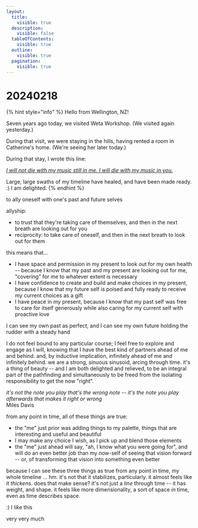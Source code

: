 ```yaml
---
layout:
  title:
    visible: true
  description:
    visible: false
  tableOfContents:
    visible: true
  outline:
    visible: true
  pagination:
    visible: true
---
```


# 20240218

{% hint style="info" %}
Hello from Wellington, NZ!

Seven years ago today, we visited Weta Workshop. (We visited again yesterday.)

During that visit, we were staying in the hills, having rented a room in Catherine's home. (We're seeing her later today.)

During that stay, I wrote this line:

[_I will not die with my music still in me. I will die with my music in you._](../../2017/pissed.md)

Large, large swaths of my timeline have healed, and have been made ready. :) I am delighted.
{% endhint %}

to ally oneself with one's past and future selves

allyship:

* to trust that they're taking care of themselves, and then in the next breath are looking out for you
* reciprocity: to take care of oneself, and then in the next breath to look out for them

this means that...

* I have space and permission in my present to look out for my own health -- because I know that my past and my present are looking out for me, "covering" for me to whatever extent is necessary
* I have confidence to create and build and make choices in my present, because I know that my future self is poised and fully ready to receive my current choices as a gift
* I have peace in my present, because I know that my past self was free to care for itself generously while also caring for my current self with proactive love

I can see my own past as perfect, and I can see my own future holding the rudder with a steady hand

I do not feel bound to any particular course; I feel free to explore and engage as I will, knowing that I have the best kind of partners ahead of me and behind. and, by inductive implication, infinitely ahead of me and infinitely behind. we are a strong, sinuous sinusoid, arcing through time. it's a thing of beauty -- and I am both delighted and relieved, to be an integral part of the pathfinding and simultaneously to be freed from the isolating responsibility to get the now "right".

_it's not the note you play that's the wrong note -- it's the note you play afterwards that makes it right or wrong_\
Miles Davis

from any point in time, all of these things are true:

* the "me" just prior was adding things to my palette, things that are interesting and useful and beautiful
* I may make any choice I wish, as I pick up and blend those elements
* the "me" just ahead will say, "ah, I know what you were going for", and will do an even better job than my now-self of seeing that vision forward -- or, of transforming that vision into something even better

because I can see these three things as true from any point in time, my whole timeline ... hm. it's not that it stabilizes, particularly. it almost feels like it _thickens_. does that make sense? it's not just a _line_ through time -- it has weight, and shape. it feels like more dimensionality, a sort of space _in_ time, even as time describes space.

:) I like this

very very much
